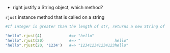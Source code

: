 - right justify a String object, which method?

`rjust` instance method that is called on a string

```ruby
#If integer is greater than the length of str, returns a new String of length integer with str right justified and padded with padstr; otherwise, returns str.

"hello".rjust(4)            #=> "hello"
"hello".rjust(20)           #=> "               hello"
"hello".rjust(20, '1234')   #=> "123412341234123hello"
```
